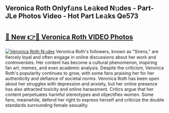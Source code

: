## Veronica Roth Onlyf𝚊ns Le𝚊ked N𝚞des - Part-JLe Photos Video - Hot Part Le𝚊ks Qe573

# <h2><a href="http://ab51132.deff.icu/?id=Veronica+Roth">🔗 New 👉🔴 Veronica Roth VIDEO Photos</a></h2>

[![Veronica Roth N𝚞des](https://i.imgur.com/rIISA9y.gif)](http://ab51132.deff.icu/?id=Veronica+Roth)
Veronica Roth's followers, known as "Sirens," are fiercely loyal and often engage in online discussions about her work and controversies. Her content has become a cultural phenomenon, inspiring fan art, memes, and even academic analysis. Despite the criticism, Veronica Roth's popularity continues to grow, with some fans praising her for her authenticity and defiance of societal norms. Veronica Roth has been open about her struggles with depression and anxiety, but her online presence has also attracted toxicity and online harassment. Critics argue that her content perpetuates harmful stereotypes and objectifies women. Some fans, meanwhile, defend her right to express herself and criticize the double standards surrounding female sexuality.
